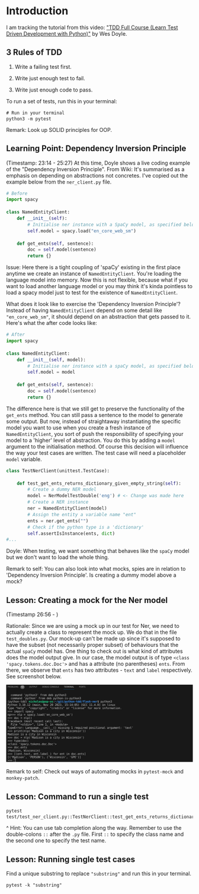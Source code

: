 # Introduction

I am tracking the tutorial from this video: ["TDD Full Course (Learn Test Driven Development with Python)"](https://www.youtube.com/watch?v=eAPmXQ0dC7Q) by Wes Doyle.

## 3 Rules of TDD

1. Write a failing test first.

2. Write just enough test to fail.

3. Write just enough code to pass.

To run a set of tests, run this in your terminal:
```
# Run in your terminal
python3 -m pytest
```

Remark: Look up SOLID principles for OOP.

## Learning Point: Dependency Inversion Principle

(Timestamp: 23:14 - 25:27) At this time, Doyle shows a live coding example 
of the "Dependency Inversion Principle". From Wiki: It's summarised as a emphasis on depending on abstractions not concretes. I've copied out the example below from the `ner_client.py` file.

```python
# Before
import spacy

class NamedEntityClient:
    def __init__(self):
        # Initialise ner instance with a SpaCy model, as specified below
        self.model = spacy.load("en_core_web_sm")

    def get_ents(self, sentence):
        doc = self.model(sentence)
        return {}
```

Issue: Here there is a tight coupling of 'spaCy' existing in the first place anytime we create an instance of `NamedEntityClient`. You're loading the language model into memory. Now this is not flexible, because what if you want to load another language model or you may think it's kinda pointless to load a spacy model just to test for the existence of `NamedEntityClient`.

What does it look like to exercise the 'Dependency Inversion Principle'? Instead of having `NamedEntityClient` depend on some detail like `"en_core_web_sm"`, it should depend on an abstraction that gets passed to it. Here's what the after code looks like:

```python
# After
import spacy

class NamedEntityClient:
    def __init__(self, model):
        # Initialise ner instance with a spaCy model, as specified below
        self.model = model

    def get_ents(self, sentence):
        doc = self.model(sentence)
        return {}
```

The difference here is that we still get to preserve the functionality of the `get_ents` method. You can still pass a sentence to the model to generate some output. But now, instead of straightaway instantiating the specific model you want to use when you create a fresh instance of `NamedEntityClient`, you sort of push the responsibility of specifying your model to a 'higher' level of abstraction. You do this by adding a `model` argument to the initialisation method. Of course this decision will influence the way your test cases are written. The test case will need a placeholder `model` variable. 

```python
class TestNerClient(unittest.TestCase):

    def test_get_ents_returns_dictionary_given_empty_string(self):
        # Create a dummy NER model 
        model = NerModelTestDouble('eng') # <- Change was made here
        # Create a NER instance
        ner = NamedEntityClient(model)
        # Assign the entity a variable name "ent"
        ents = ner.get_ents("")
        # Check if the python type is a 'dictionary'
        self.assertIsInstance(ents, dict)
#...
```
Doyle: When testing, we want something that behaves like the `spaCy` model but we don't want to load the whole thing.

Remark to self: You can also look into what mocks, spies are in relation to 'Dependency Inversion Principle'. Is creating a dummy model above a mock? 

## Lesson: Creating a mock for the Ner model

(Timestamp 26:56 - )

Rationale: Since we are using a mock up in our test for Ner, we need to actually create a class to represent the mock up. We do that in the file `test_doubles.py`. Our mock-up can't be made up since it's supposed to have the subset (not necessarily proper subset) of behaviours that the actual `spaCy` model has. One thing to check out is what kind of attributes does the model output give. In our case, the model output is of type `<class 'spacy.tokens.doc.Doc'>` and has a attribute (no parentheses) `ents`. From there, we observe that `ents` has two attributes - `text` and `label` respectively. See screenshot below.

![types and attributes of model](/screenshot_img/ent_attributes.png)

Remark to self: Check out ways of automating mocks in `pytest-mock` and `monkey-patch`.

## Lesson: Command to run a single test

```
pytest test/test_ner_client.py::TestNerClient::test_get_ents_returns_dictionary_given_empty_string_causes_empty_spacy_doc_ents 
```
^ Hint: You can use tab completion along the way. Remember to use the double-colons `::` after the `.py` file. First `::` to specify the class name and the second one to specify the test name.

## Lesson: Running single test cases

Find a unique substring to replace `"substring"` and run this in your terminal.
```
pytest -k "substring"
```


